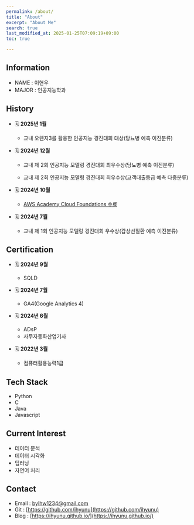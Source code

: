 ```yaml
---
permalink: /about/
title: "About"
excerpt: "About Me"
search: true
last_modified_at: 2025-01-25T07:09:19+09:00
toc: true

--- 
```


## Information
* NAME : 이현우
* MAJOR : 인공지능학과

## History
- 🗓 **2025년 1월**  
    * 교내 오렌지3를 활용한 인공지능 경진대회 대상(당뇨병 예측 이진분류)


 - 🗓 **2024년 12월**  
    * 교내 제 2회 인공지능 모델링 경진대회 최우수상(당뇨병 예측 이진분류)

    * 교내 제 2회 인공지능 모델링 경진대회 최우수상(고객대출등급 예측 다중분류)

- 🗓 **2024년 10월**  
    * [AWS Academy Cloud Foundations 수료](https://www.credly.com/badges/1f43e2d3-e5fd-4453-83fe-642a1283fbd9)

- 🗓 **2024년 7월**  
    * 교내 제 1회 인공지능 모델링 경진대회 우수상(갑상선질환 예측 이진분류)

## Certification
- 🗓 **2024년 9월**  
    * SQLD

- 🗓 **2024년 7월**  
    * GA4(Google Analytics 4)

- 🗓 **2024년 6월**     
    * ADsP    
    * 사무자동화산업기사

- 🗓 **2022년 3월**     
    * 컴퓨터활용능력1급

## Tech Stack
* Python
* C
* Java
* Javascript

## Current Interest
 * 데이터 분석
 * 데이터 시각화 
 * 딥러닝
 * 자연어 처리
 
## Contact
 * Email : bylhw1234@gmail.com
 * Git : [https://github.com/ihyunu](https://github.com/ihyunu)
 * Blog : [https://ihyunu.github.io/](https://ihyunu.github.io/)

